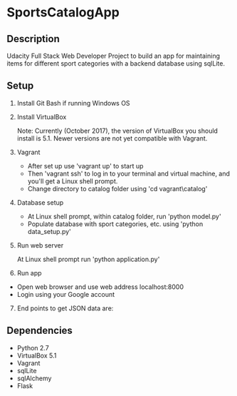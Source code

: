 # SportsCatalogApp
## Description
Udacity Full Stack Web Developer Project to build an app for maintaining items for different sport categories with a backend database using sqlLite.

## Setup 
1. Install Git Bash if running Windows OS
2. Install VirtualBox

   Note: Currently (October 2017), the version of VirtualBox you should install is 5.1. Newer versions are not yet compatible with Vagrant.
   
3. Vagrant

   * After set up use 'vagrant up' to start up
   * Then 'vagrant ssh' to log in to your terminal and virtual machine, and you'll get a Linux shell prompt.
   * Change directory to catalog folder using 'cd vagrant\catalog'
   
4. Database setup

   * At Linux shell prompt, within catalog folder, run 'python model.py'
   * Populate database with sport categories, etc. using 'python data_setup.py'
   
5. Run web server

   At Linux shell prompt run 'python application.py'
   
6. Run app

  * Open web browser and use web address localhost:8000
  * Login using your Google account
  
7. End points to get JSON data are:

## Dependencies
* Python 2.7
* VirtualBox 5.1
* Vagrant
* sqlLite
* sqlAlchemy
* Flask
